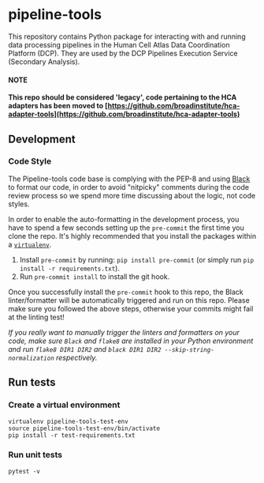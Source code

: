 # pipeline-tools

This repository contains Python package for interacting with and running data processing pipelines in the Human Cell Atlas Data Coordination Platform (DCP). 
They are used by the DCP Pipelines Execution Service (Secondary Analysis).

#### NOTE

**This repo should be considered 'legacy', code pertaining to the HCA adapters has been moved to [https://github.com/broadinstitute/hca-adapter-tools](https://github.com/broadinstitute/hca-adapter-tools)**


## Development

### Code Style

The Pipeline-tools code base is complying with the PEP-8 and using [Black](https://github.com/ambv/black) to 
format our code, in order to avoid "nitpicky" comments during the code review process so we spend more time discussing about the logic, not code styles.

In order to enable the auto-formatting in the development process, you have to spend a few seconds setting up the `pre-commit` the first time you clone the repo. It's highly recommended that you install the packages within a [`virtualenv`](https://virtualenv.pypa.io/en/latest/userguide/).

1. Install `pre-commit` by running: `pip install pre-commit` (or simply run `pip install -r requirements.txt`).
2. Run `pre-commit install` to install the git hook.

Once you successfully install the `pre-commit` hook to this repo, the Black linter/formatter will be automatically triggered and run on this repo. Please make sure you followed the above steps, otherwise your commits might fail at the linting test!

_If you really want to manually trigger the linters and formatters on your code, make sure `Black` and `flake8` are installed in your Python environment and run `flake8 DIR1 DIR2` and `black DIR1 DIR2 --skip-string-normalization` respectively._

## Run tests

### Create a virtual environment

```
virtualenv pipeline-tools-test-env
source pipeline-tools-test-env/bin/activate
pip install -r test-requirements.txt
```

### Run unit tests

```
pytest -v
```
